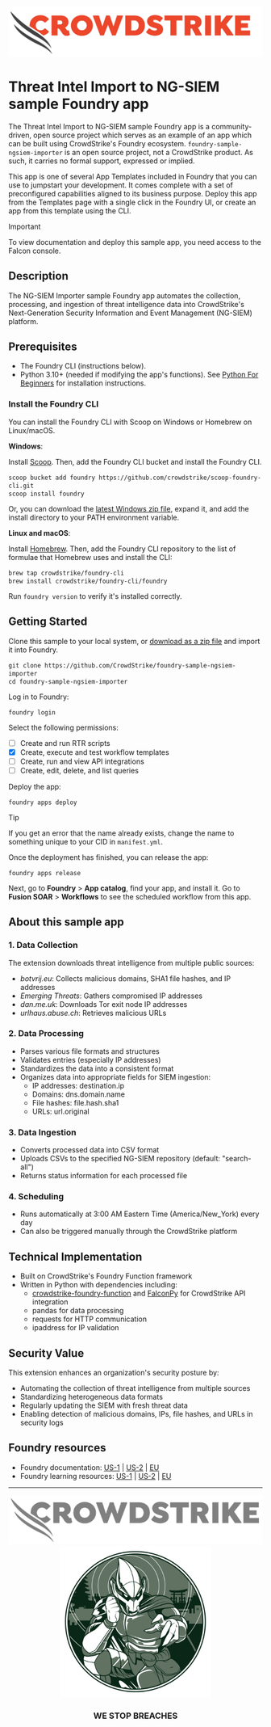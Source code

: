 ![CrowdStrike Falcon](/images/cs-logo.png?raw=true)

# Threat Intel Import to NG-SIEM sample Foundry app

The Threat Intel Import to NG-SIEM sample Foundry app is a community-driven, open source project which serves as an example of an app which can be built using CrowdStrike's Foundry ecosystem. `foundry-sample-ngsiem-importer` is an open source project, not a CrowdStrike product. As such, it carries no formal support, expressed or implied.

This app is one of several App Templates included in Foundry that you can use to jumpstart your development. It comes complete with a set of preconfigured capabilities aligned to its business purpose. Deploy this app from the Templates page with a single click in the Foundry UI, or create an app from this template using the CLI.

> [!IMPORTANT]  
> To view documentation and deploy this sample app, you need access to the Falcon console.

## Description

The NG-SIEM Importer sample Foundry app automates the collection, processing, and ingestion of threat intelligence data into CrowdStrike's Next-Generation Security Information and Event Management (NG-SIEM) platform.

## Prerequisites

* The Foundry CLI (instructions below).
* Python 3.10+ (needed if modifying the app's functions). See [Python For Beginners](https://www.python.org/about/gettingstarted/) for installation instructions.

### Install the Foundry CLI

You can install the Foundry CLI with Scoop on Windows or Homebrew on Linux/macOS.

**Windows**:

Install [Scoop](https://scoop.sh/). Then, add the Foundry CLI bucket and install the Foundry CLI.

```shell
scoop bucket add foundry https://github.com/crowdstrike/scoop-foundry-cli.git
scoop install foundry
```

Or, you can download the [latest Windows zip file](https://assets.foundry.crowdstrike.com/cli/latest/foundry_Windows_x86_64.zip), expand it, and add the install directory to your PATH environment variable.

**Linux and macOS**:

Install [Homebrew](https://docs.brew.sh/Installation). Then, add the Foundry CLI repository to the list of formulae that Homebrew uses and install the CLI:

```shell
brew tap crowdstrike/foundry-cli
brew install crowdstrike/foundry-cli/foundry
```

Run `foundry version` to verify it's installed correctly.

## Getting Started

Clone this sample to your local system, or [download as a zip file](https://github.com/CrowdStrike/foundry-sample-ngsiem-importer/archive/refs/heads/main.zip) and import it into Foundry. 

```shell
git clone https://github.com/CrowdStrike/foundry-sample-ngsiem-importer
cd foundry-sample-ngsiem-importer
```

Log in to Foundry:

```shell
foundry login
```

Select the following permissions:

- [ ] Create and run RTR scripts
- [x] Create, execute and test workflow templates
- [ ] Create, run and view API integrations
- [ ] Create, edit, delete, and list queries

Deploy the app:

```shell
foundry apps deploy
```

> [!TIP]
> If you get an error that the name already exists, change the name to something unique to your CID in `manifest.yml`.

Once the deployment has finished, you can release the app:

```shell
foundry apps release
```

Next, go to **Foundry** > **App catalog**, find your app, and install it. Go to **Fusion SOAR** > **Workflows** to see the scheduled workflow from this app.

## About this sample app

### 1. Data Collection

The extension downloads threat intelligence from multiple public sources:

- _botvrij.eu_: Collects malicious domains, SHA1 file hashes, and IP addresses
- _Emerging Threats_: Gathers compromised IP addresses
- _dan.me.uk_: Downloads Tor exit node IP addresses
- _urlhaus.abuse.ch_: Retrieves malicious URLs

### 2. Data Processing

- Parses various file formats and structures
- Validates entries (especially IP addresses)
- Standardizes the data into a consistent format
- Organizes data into appropriate fields for SIEM ingestion:
  - IP addresses: destination.ip
  - Domains: dns.domain.name
  - File hashes: file.hash.sha1
  - URLs: url.original

### 3. Data Ingestion

- Converts processed data into CSV format
- Uploads CSVs to the specified NG-SIEM repository (default: "search-all")
- Returns status information for each processed file

### 4. Scheduling

- Runs automatically at 3:00 AM Eastern Time (America/New_York) every day
- Can also be triggered manually through the CrowdStrike platform

## Technical Implementation

- Built on CrowdStrike's Foundry Function framework
- Written in Python with dependencies including:
  - [crowdstrike-foundry-function](https://github.com/CrowdStrike/foundry-fn-python) and [FalconPy](https://falconpy.io/) for CrowdStrike API integration
  - pandas for data processing
  - requests for HTTP communication
  - ipaddress for IP validation

## Security Value

This extension enhances an organization's security posture by:

- Automating the collection of threat intelligence from multiple sources
- Standardizing heterogeneous data formats
- Regularly updating the SIEM with fresh threat data
- Enabling detection of malicious domains, IPs, file hashes, and URLs in security logs

## Foundry resources

- Foundry documentation: [US-1](https://falcon.crowdstrike.com/documentation/category/c3d64B8e/falcon-foundry) | [US-2](https://falcon.us-2.crowdstrike.com/documentation/category/c3d64B8e/falcon-foundry) | [EU](https://falcon.eu-1.crowdstrike.com/documentation/category/c3d64B8e/falcon-foundry)
- Foundry learning resources: [US-1](https://falcon.crowdstrike.com/foundry/learn) | [US-2](https://falcon.us-2.crowdstrike.com/foundry/learn) | [EU](https://falcon.eu-1.crowdstrike.com/foundry/learn)

---

<p align="center"><img src="/images/cs-logo-footer.png"><br/><img width="300px" src="/images/adversary-goblin-panda.png"></p>
<h3><p align="center">WE STOP BREACHES</p></h3>
